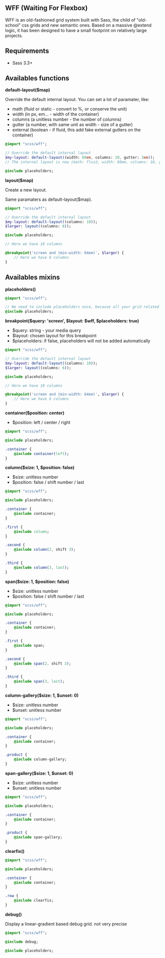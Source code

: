 ## WFF (Waiting For Flexbox)

WFF is an old-fashioned grid system built with Sass, the child of "old-school" css grids and new semantic ones. Based on a massive @extend logic, it has been designed to have a small footprint on relatively large projects.

## Requirements

- Sass 3.3+

## Availables functions

**default-layout($map)**

Override the default internal layout.
You can set a lot of paramater, like:
- math (fluid or static - convert to %, or conserve the unit)
- width (in px, em… - width of the container)
- columns (a unitless number - the number of columns)
- gutter (a number, with same unit as width - size of a gutter)
- external (boolean - if fluid, this add fake external gutters on the container)

```sass
@import "scss/wff";

// Override the default internal layout
$my-layout: default-layout((width: 60em, columns: 10, gutter: 3em));
// The internal layout is now (math: fluid, width: 60em, columns: 10, gutter: 3em, external: false)

@include placeholders;
```

**layout($map)**

Create a new layout.

Same paramaters as default-layout($map).

```sass
@import "scss/wff";

// Override the default internal layout
$my-layout: default-layout((columns: 10));
$larger: layout((columns: 6));

@include placeholders;

// Here we have 10 columns

@breakpoint('screen and (min-width: 64em)', $larger) {
    // Here we have 6 columns
}
```

## Availables mixins

**placeholders()**

```sass
@import "scss/wff";

// We need to include placeholders once, because all your grid related CSS will go here
@include placeholders;
```

**breakpoint($query: 'screen', $layout: $wff, $placeholders: true)**

- $query: string - your media query
- $layout: chosen layout for this breakpoint
- $placeholders: if false, placeholders will not be added automatically

```sass
@import "scss/wff";

// Override the default internal layout
$my-layout: default-layout((columns: 10));
$larger: layout((columns: 6));

@include placeholders;

// Here we have 10 columns

@breakpoint('screen and (min-width: 64em)', $larger) {
    // Here we have 6 columns
}
```

**container($position: center)**

- $position: left / center / right

```sass
@import "scss/wff";

@include placeholders;

.container {
    @include container(left);
}
```

**column($size: 1, $position: false)**

- $size: unitless number
- $position: false / shift number / last

```sass
@import "scss/wff";

@include placeholders;

.container {
    @include container;
}

.first {
    @include column;
}

.second {
    @include column(2, shift 3);
}

.third {
    @include column(3, last);
}
```

**span($size: 1, $position: false)**

- $size: unitless number
- $position: false / shift number / last

```sass
@import "scss/wff";

@include placeholders;

.container {
    @include container;
}

.first {
    @include span;
}

.second {
    @include span(2, shift 3);
}

.third {
    @include span(3, last);
}
```

**column-gallery($size: 1, $unset: 0)**

- $size: unitless number
- $unset: unitless number

```sass
@import "scss/wff";

@include placeholders;

.container {
    @include container;
}

.product {
    @include column-gallery;
}
```

**span-gallery($size: 1, $unset: 0)**

- $size: unitless number
- $unset: unitless number

```sass
@import "scss/wff";

@include placeholders;

.container {
    @include container;
}

.product {
    @include span-gallery;
}
```

**clearfix()**

```sass
@import "scss/wff";

@include placeholders;

.container {
    @include container;
}

.row {
    @include clearfix;
}
```

**debug()**

Display a linear-gradient based debug grid. not very precise

```sass
@import "scss/wff";

@include debug;

@include placeholders;
```